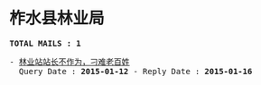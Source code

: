 # 柞水县林业局
<pre><b>TOTAL MAILS : 1</b></pre>
<pre>
- <a href="../../categories/mails/2899.md">林业站站长不作为，刁难老百姓</a><br/>  Query Date : <b>2015-01-12</b> - Reply Date : <b>2015-01-16</b>
</pre>